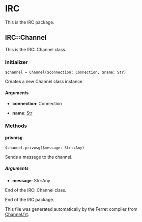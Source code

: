 # IRC

This is the IRC package.




## IRC::Channel

This is the IRC::Channel class.




### Initializer

```
$channel = Channel($connection: Connection, $name: Str)
```

Creates a new Channel class instance.


#### Arguments

* __connection__: Connection  

* __name__: [Str](/std/doc/String.md)  

### Methods

#### privmsg

```
$channel.privmsg($message: Str::Any)
```

Sends a message to the channel.


##### Arguments

* __message__: Str::Any  





End of the IRC::Channel class.





End of the IRC package.

This file was generated automatically by the Ferret compiler from
[Channel.frt](../Channel.frt).